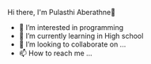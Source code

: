 
Hi there, I'm Pulasthi Aberathne👋

- 👀 I’m interested in programming
- 🌱 I’m currently learning in High school
- 💞️ I’m looking to collaborate on ...
- 📫 How to reach me ...

<!---
pitigalakrp/pitigalakrp is a ✨ special ✨ repository because its `README.md` (this file) appears on your GitHub profile.
You can click the Preview link to take a look at your changes.
--->
